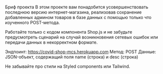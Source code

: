 Бриф проекта
В этом проекте вам понадобится усовершенствовать последнюю версию интернет-магазина, реализовав сохранение добавленных админом товаров в базе данных с помощью только что изученного POST-метода.

Работайте только с кодом компонента Shop.js и не забудьте предусмотреть сценарий на случай возникновения сетевых ошибок или передачи данных в некорректном формате.

Эндпоинт: https://covid-shop-mcs.herokuapp.com
Метод: POST
Данные: JSON-объект, содержащий поля name (строка) и desc (строка)

Не забывайте про стили на Styled components или Tailwind.